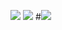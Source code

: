 ![](http://github-profile-summary-cards.vercel.app/api/cards/profile-details?username=bruma1994&theme=default) 
![](http://github-profile-summary-cards.vercel.app/api/cards/repos-per-language?username=bruma1994&theme=default) 
#![](http://github-profile-summary-cards.vercel.app/api/cards/stats?username=bruma1994&theme=default)
